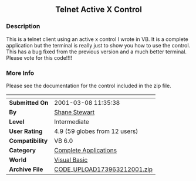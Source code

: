 ﻿<div align="center">

## Telnet Active X Control


</div>

### Description

This is a telnet client using an active x control I wrote in VB. It is a complete application but the terminal is really just to show you how to use the control. This has a bug fixed from the previous version and a much better terminal. Please vote for this code!!!!
 
### More Info
 
Please see the documentation for the control included in the zip file.


<span>             |<span>
---                |---
**Submitted On**   |2001-03-08 11:35:38
**By**             |[Shane Stewart](https://github.com/Planet-Source-Code/PSCIndex/blob/master/ByAuthor/shane-stewart.md)
**Level**          |Intermediate
**User Rating**    |4.9 (59 globes from 12 users)
**Compatibility**  |VB 6\.0
**Category**       |[Complete Applications](https://github.com/Planet-Source-Code/PSCIndex/blob/master/ByCategory/complete-applications__1-27.md)
**World**          |[Visual Basic](https://github.com/Planet-Source-Code/PSCIndex/blob/master/ByWorld/visual-basic.md)
**Archive File**   |[CODE\_UPLOAD173963212001\.zip](https://github.com/Planet-Source-Code/shane-stewart-telnet-active-x-control__1-21830/archive/master.zip)








